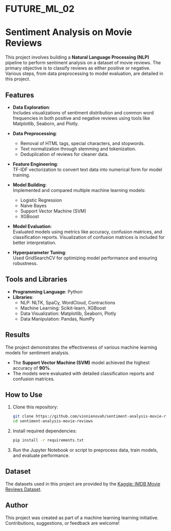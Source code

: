 # FUTURE_ML_02

# Sentiment Analysis on Movie Reviews

This project involves building a **Natural Language Processing (NLP)** pipeline to perform sentiment analysis on a dataset of movie reviews. The primary objective is to classify reviews as either positive or negative. Various steps, from data preprocessing to model evaluation, are detailed in this project.

## Features

- **Data Exploration**:  
  Includes visualizations of sentiment distribution and common word frequencies in both positive and negative reviews using tools like Matplotlib, Seaborn, and Plotly.

- **Data Preprocessing**:  
  - Removal of HTML tags, special characters, and stopwords.  
  - Text normalization through stemming and tokenization.  
  - Deduplication of reviews for cleaner data.  

- **Feature Engineering**:  
  TF-IDF vectorization to convert text data into numerical form for model training.

- **Model Building**:  
  Implemented and compared multiple machine learning models:
  - Logistic Regression
  - Naive Bayes
  - Support Vector Machine (SVM)
  - XGBoost

- **Model Evaluation**:  
  Evaluated models using metrics like accuracy, confusion matrices, and classification reports. Visualization of confusion matrices is included for better interpretation.

- **Hyperparameter Tuning**:  
  Used GridSearchCV for optimizing model performance and ensuring robustness.

## Tools and Libraries

- **Programming Language**: Python  
- **Libraries**:  
  - NLP: NLTK, SpaCy, WordCloud, Contractions  
  - Machine Learning: Scikit-learn, XGBoost  
  - Data Visualization: Matplotlib, Seaborn, Plotly  
  - Data Manipulation: Pandas, NumPy

## Results

The project demonstrates the effectiveness of various machine learning models for sentiment analysis.  
- The **Support Vector Machine (SVM)** model achieved the highest accuracy of **90%**.  
- The models were evaluated with detailed classification reports and confusion matrices.

## How to Use

1. Clone this repository:  
   ```bash
   git clone https://github.com/vinnienovah/sentiment-analysis-movie-reviews.git
   cd sentiment-analysis-movie-reviews
   
2. Install required dependencies:
   ```bash
   pip install -r requirements.txt
   
3. Run the Jupyter Notebook or script to preprocess data, train models, and evaluate performance.

## Dataset
The datasets used in this project are provided by the [Kaggle: IMDB Movie Reviews Dataset](https://www.kaggle.com/datasets/lakshmi25npathi/imdb-dataset-of-50k-movie-reviews).


## Author
This project was created as part of a machine learning learning initiative. Contributions, suggestions, or feedback are welcome!
